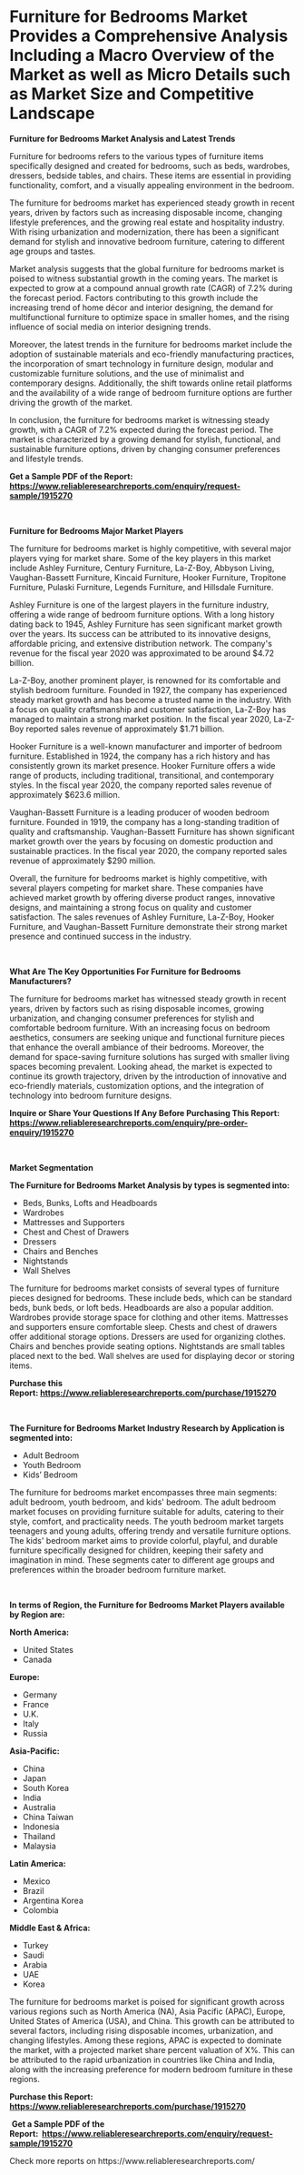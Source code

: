 <p><h1>Furniture for Bedrooms Market Provides a Comprehensive Analysis Including a Macro Overview of the Market as well as Micro Details such as Market Size and Competitive Landscape</h1></p><p><strong>Furniture for Bedrooms Market Analysis and Latest Trends</strong></p>
<p><p>Furniture for bedrooms refers to the various types of furniture items specifically designed and created for bedrooms, such as beds, wardrobes, dressers, bedside tables, and chairs. These items are essential in providing functionality, comfort, and a visually appealing environment in the bedroom.</p><p>The furniture for bedrooms market has experienced steady growth in recent years, driven by factors such as increasing disposable income, changing lifestyle preferences, and the growing real estate and hospitality industry. With rising urbanization and modernization, there has been a significant demand for stylish and innovative bedroom furniture, catering to different age groups and tastes.</p><p>Market analysis suggests that the global furniture for bedrooms market is poised to witness substantial growth in the coming years. The market is expected to grow at a compound annual growth rate (CAGR) of 7.2% during the forecast period. Factors contributing to this growth include the increasing trend of home décor and interior designing, the demand for multifunctional furniture to optimize space in smaller homes, and the rising influence of social media on interior designing trends.</p><p>Moreover, the latest trends in the furniture for bedrooms market include the adoption of sustainable materials and eco-friendly manufacturing practices, the incorporation of smart technology in furniture design, modular and customizable furniture solutions, and the use of minimalist and contemporary designs. Additionally, the shift towards online retail platforms and the availability of a wide range of bedroom furniture options are further driving the growth of the market.</p><p>In conclusion, the furniture for bedrooms market is witnessing steady growth, with a CAGR of 7.2% expected during the forecast period. The market is characterized by a growing demand for stylish, functional, and sustainable furniture options, driven by changing consumer preferences and lifestyle trends.</p></p>
<p><strong>Get a Sample PDF of the Report:&nbsp; <a href="https://www.reliableresearchreports.com/enquiry/request-sample/1915270">https://www.reliableresearchreports.com/enquiry/request-sample/1915270</a></strong></p>
<p>&nbsp;</p>
<p><strong>Furniture for Bedrooms Major Market Players</strong></p>
<p><p>The furniture for bedrooms market is highly competitive, with several major players vying for market share. Some of the key players in this market include Ashley Furniture, Century Furniture, La-Z-Boy, Abbyson Living, Vaughan-Bassett Furniture, Kincaid Furniture, Hooker Furniture, Tropitone Furniture, Pulaski Furniture, Legends Furniture, and Hillsdale Furniture.</p><p>Ashley Furniture is one of the largest players in the furniture industry, offering a wide range of bedroom furniture options. With a long history dating back to 1945, Ashley Furniture has seen significant market growth over the years. Its success can be attributed to its innovative designs, affordable pricing, and extensive distribution network. The company's revenue for the fiscal year 2020 was approximated to be around $4.72 billion.</p><p>La-Z-Boy, another prominent player, is renowned for its comfortable and stylish bedroom furniture. Founded in 1927, the company has experienced steady market growth and has become a trusted name in the industry. With a focus on quality craftsmanship and customer satisfaction, La-Z-Boy has managed to maintain a strong market position. In the fiscal year 2020, La-Z-Boy reported sales revenue of approximately $1.71 billion.</p><p>Hooker Furniture is a well-known manufacturer and importer of bedroom furniture. Established in 1924, the company has a rich history and has consistently grown its market presence. Hooker Furniture offers a wide range of products, including traditional, transitional, and contemporary styles. In the fiscal year 2020, the company reported sales revenue of approximately $623.6 million.</p><p>Vaughan-Bassett Furniture is a leading producer of wooden bedroom furniture. Founded in 1919, the company has a long-standing tradition of quality and craftsmanship. Vaughan-Bassett Furniture has shown significant market growth over the years by focusing on domestic production and sustainable practices. In the fiscal year 2020, the company reported sales revenue of approximately $290 million.</p><p>Overall, the furniture for bedrooms market is highly competitive, with several players competing for market share. These companies have achieved market growth by offering diverse product ranges, innovative designs, and maintaining a strong focus on quality and customer satisfaction. The sales revenues of Ashley Furniture, La-Z-Boy, Hooker Furniture, and Vaughan-Bassett Furniture demonstrate their strong market presence and continued success in the industry.</p></p>
<p>&nbsp;</p>
<p><strong>What Are The Key Opportunities For Furniture for Bedrooms Manufacturers?</strong></p>
<p><p>The furniture for bedrooms market has witnessed steady growth in recent years, driven by factors such as rising disposable incomes, growing urbanization, and changing consumer preferences for stylish and comfortable bedroom furniture. With an increasing focus on bedroom aesthetics, consumers are seeking unique and functional furniture pieces that enhance the overall ambiance of their bedrooms. Moreover, the demand for space-saving furniture solutions has surged with smaller living spaces becoming prevalent. Looking ahead, the market is expected to continue its growth trajectory, driven by the introduction of innovative and eco-friendly materials, customization options, and the integration of technology into bedroom furniture designs.</p></p>
<p><strong>Inquire or Share Your Questions If Any Before Purchasing This Report: <a href="https://www.reliableresearchreports.com/enquiry/pre-order-enquiry/1915270">https://www.reliableresearchreports.com/enquiry/pre-order-enquiry/1915270</a></strong></p>
<p>&nbsp;</p>
<p><strong>Market Segmentation</strong></p>
<p><strong>The Furniture for Bedrooms Market Analysis by types is segmented into:</strong></p>
<p><ul><li>Beds, Bunks, Lofts and Headboards</li><li>Wardrobes</li><li>Mattresses and Supporters</li><li>Chest and Chest of Drawers</li><li>Dressers</li><li>Chairs and Benches</li><li>Nightstands</li><li>Wall Shelves</li></ul></p>
<p><p>The furniture for bedrooms market consists of several types of furniture pieces designed for bedrooms. These include beds, which can be standard beds, bunk beds, or loft beds. Headboards are also a popular addition. Wardrobes provide storage space for clothing and other items. Mattresses and supporters ensure comfortable sleep. Chests and chest of drawers offer additional storage options. Dressers are used for organizing clothes. Chairs and benches provide seating options. Nightstands are small tables placed next to the bed. Wall shelves are used for displaying decor or storing items.</p></p>
<p><strong>Purchase this Report:&nbsp;<a href="https://www.reliableresearchreports.com/purchase/1915270">https://www.reliableresearchreports.com/purchase/1915270</a></strong></p>
<p>&nbsp;</p>
<p><strong>The Furniture for Bedrooms Market Industry Research by Application is segmented into:</strong></p>
<p><ul><li>Adult Bedroom</li><li>Youth Bedroom</li><li>Kids’ Bedroom</li></ul></p>
<p><p>The furniture for bedrooms market encompasses three main segments: adult bedroom, youth bedroom, and kids' bedroom. The adult bedroom market focuses on providing furniture suitable for adults, catering to their style, comfort, and practicality needs. The youth bedroom market targets teenagers and young adults, offering trendy and versatile furniture options. The kids' bedroom market aims to provide colorful, playful, and durable furniture specifically designed for children, keeping their safety and imagination in mind. These segments cater to different age groups and preferences within the broader bedroom furniture market.</p></p>
<p>&nbsp;</p>
<p><strong>In terms of Region, the Furniture for Bedrooms Market Players available by Region are:</strong></p>
<p>
    <p> <strong> North America: </strong>
        <ul>
            <li>United States</li>
            <li>Canada</li>
        </ul>
        </p> 
    <p> <strong> Europe: </strong>
        <ul>
            <li>Germany</li>
            <li>France</li>
            <li>U.K.</li>
            <li>Italy</li>
            <li>Russia</li>
        </ul>
        </p> 
    <p> <strong> Asia-Pacific: </strong>
        <ul>
            <li>China</li>
            <li>Japan</li>
            <li>South Korea</li>
            <li>India</li>
            <li>Australia</li>
            <li>China Taiwan</li>
            <li>Indonesia</li>
            <li>Thailand</li>
            <li>Malaysia</li>
        </ul>
        </p> 
    <p> <strong> Latin America: </strong>
        <ul>
            <li>Mexico</li>
            <li>Brazil</li>
            <li>Argentina Korea</li>
            <li>Colombia</li>
        </ul>
        </p> 
    <p> <strong> Middle East & Africa: </strong>
        <ul>
            <li>Turkey</li>
            <li>Saudi</li>
            <li>Arabia</li>
            <li>UAE</li>
            <li>Korea</li>
        </ul>
    </p>
    </p>
<p><p>The furniture for bedrooms market is poised for significant growth across various regions such as North America (NA), Asia Pacific (APAC), Europe, United States of America (USA), and China. This growth can be attributed to several factors, including rising disposable incomes, urbanization, and changing lifestyles. Among these regions, APAC is expected to dominate the market, with a projected market share percent valuation of X%. This can be attributed to the rapid urbanization in countries like China and India, along with the increasing preference for modern bedroom furniture in these regions.</p></p>
<p><strong>Purchase this Report: <a href="https://www.reliableresearchreports.com/purchase/1915270">https://www.reliableresearchreports.com/purchase/1915270</a></strong></p>
<p>&nbsp;<strong>Get a Sample PDF of the Report:&nbsp;&nbsp;<a href="https://www.reliableresearchreports.com/enquiry/request-sample/1915270">https://www.reliableresearchreports.com/enquiry/request-sample/1915270</a></strong></p>
<p><strong></strong></p>
<p>Check more reports on https://www.reliableresearchreports.com/</p>